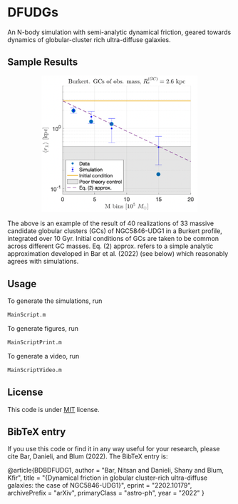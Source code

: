 # DFUDGs

An N-body simulation with semi-analytic dynamical friction, geared towards dynamics of globular-cluster rich ultra-diffuse galaxies.

## Sample Results
<p align="center">
<img src="FigResults.png" width="350" alt="An example result of a simulation suite in an Burkert profile" title="Burkert profile">
</p>

The above is an example of the result of 40 realizations of 33 massive candidate globular clusters (GCs) of NGC5846-UDG1 in a Burkert profile, integrated over 10 Gyr. Initial conditions of GCs are taken to be common across different GC masses. Eq. (2) approx. refers to a simple analytic approximation developed in Bar et al. (2022) (see below) which reasonably agrees with simulations.

## Usage

To generate the simulations, run

```bash
MainScript.m
```

To generate figures, run

```bash
MainScriptPrint.m
```

To generate a video, run

```bash
MainScriptVideo.m
```

## License

This code is under [MIT](https://opensource.org/licenses/MIT) license. 

## BibTeX entry
If you use this code or find it in any way useful for your research, please cite Bar, Danieli, and Blum (2022). The BibTeX entry is: 

@article{BDBDFUDG1,
	author = "Bar, Nitsan and Danieli, Shany and Blum, Kfir",
	title = "{Dynamical friction in globular cluster-rich ultra-diffuse galaxies: the case of NGC5846-UDG1}",
	eprint = "2202.10179",
	archivePrefix = "arXiv",
	primaryClass = "astro-ph",
	year = "2022"
}

